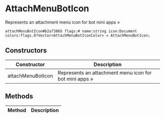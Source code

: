 # AttachMenuBotIcon
Represents an attachment menu icon for bot mini apps »

```
attachMenuBotIcon#b2a7386b flags:# name:string icon:Document colors:flags.0?Vector<AttachMenuBotIconColor> = AttachMenuBotIcon;
```

## Constructors
| Constructor | Description |
| ---- | ----------- |
| attachMenuBotIcon | Represents an attachment menu icon for bot mini apps » |


## Methods
| Method | Description |
| ---- | ----------- |


